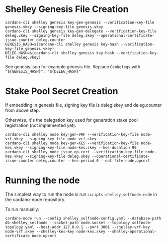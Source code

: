 # Shelley Genesis File Creation

```
cardano-cli shelley genesis key-gen-genesis --verification-key-file genesis.vkey --signing-key-file genesis.skey
cardano-cli shelley genesis key-gen-delegate --verification-key-file deleg.vkey --signing-key-file deleg.skey --operational-certificate-issue-counter deleg.counter
GENESIS_HASH=$(cardano-cli shelley genesis key-hash --verification-key-file genesis.vkey)
DELEG_HASH=$(cardano-cli shelley genesis key-hash --verification-key-file deleg.vkey)
```

See genesis.json for example genesis file. Replace `GenDelegs` with `"${GENESIS_HASH}": "${DELEG_HASH}"`

# Stake Pool Secret Creation

If embedding in genesis file, signing key file is deleg.skey and deleg.counter from above step.

Otherwise, it's the delegation key used for generation stake pool registration (not implemented yet).

```
cardano-cli shelley node key-gen-VRF --verification-key-file node-vrf.vkey --signing-key-file node-vrf.skey
cardano-cli shelley node key-gen-KES --verification-key-file node-kes.vkey --signing-key-file node-kes.skey --kes-duration 90
cardano-cli shelley node issue-op-cert --verification-key-file node-kes.vkey --signing-key-file deleg.skey --operational-certificate-issue-counter deleg.counter --kes-period 0 --out-file node.opcert
```

# Running the node

The simplest way to run the node is run `scripts.shelley_selfnode.node` in the cardano-node repository.

To run manually:

```
cardano-node run --config shelley_selfnode-config.yaml --database-path db-shelley_selfnode --socket-path node.socket --topology selfnode-topology.yaml --host-addr 127.0.0.1 --port 3001 --shelley-vrf-key node-vrf.skey --shelley-kes-key node-kes.skey --shelley-operational-certificate node.opcert
```
